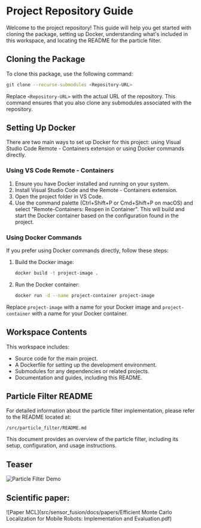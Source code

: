 
# Project Repository Guide

Welcome to the project repository! This guide will help you get started with cloning the package, setting up Docker, understanding what's included in this workspace, and locating the README for the particle filter.

## Cloning the Package

To clone this package, use the following command:

```bash
git clone --recurse-submodules <Repository-URL>
```

Replace `<Repository-URL>` with the actual URL of the repository. This command ensures that you also clone any submodules associated with the repository.

## Setting Up Docker

There are two main ways to set up Docker for this project: using Visual Studio Code Remote - Containers extension or using Docker commands directly.

### Using VS Code Remote - Containers

1. Ensure you have Docker installed and running on your system.
2. Install Visual Studio Code and the Remote - Containers extension.
3. Open the project folder in VS Code.
4. Use the command palette (Ctrl+Shift+P or Cmd+Shift+P on macOS) and select "Remote-Containers: Reopen in Container". This will build and start the Docker container based on the configuration found in the project.

### Using Docker Commands

If you prefer using Docker commands directly, follow these steps:

1. Build the Docker image:
    ```bash
    docker build -t project-image .
    ```
2. Run the Docker container:
    ```bash
    docker run -d --name project-container project-image
    ```

Replace `project-image` with a name for your Docker image and `project-container` with a name for your Docker container.

## Workspace Contents

This workspace includes:

- Source code for the main project.
- A Dockerfile for setting up the development environment.
- Submodules for any dependencies or related projects.
- Documentation and guides, including this README.

## Particle Filter README

For detailed information about the particle filter implementation, please refer to the README located at:

`/src/particle_filter/README.md`

This document provides an overview of the particle filter, including its setup, configuration, and usage instructions.

## Teaser

![Particle Filter Demo](src/sensor_fusion/docs/Demo_Particle_Filter_2.gif)

## Scientific paper:

![Paper MCL](src/sensor_fusion/docs/papers/Efficient Monte Carlo Localization for Mobile Robots: Implementation and Evaluation.pdf)


